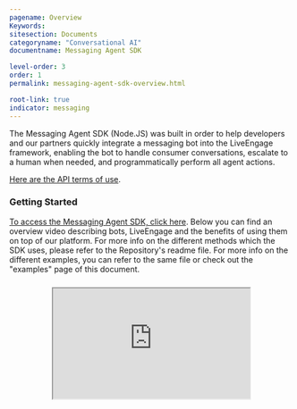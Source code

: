 ```yaml
---
pagename: Overview
Keywords:
sitesection: Documents
categoryname: "Conversational AI"
documentname: Messaging Agent SDK

level-order: 3
order: 1
permalink: messaging-agent-sdk-overview.html

root-link: true
indicator: messaging
---
```


The Messaging Agent SDK (Node.JS) was built in order to help developers and our partners quickly integrate a messaging bot into the LiveEngage framework, enabling the bot to handle consumer conversations, escalate to a human when needed, and programmatically perform all agent actions.

[Here are the API terms of use](https://www.liveperson.com/policies/apitou).


### Getting Started

[To access the Messaging Agent SDK, click here](https://github.com/LivePersonInc/node-agent-sdk). Below you can find an overview video describing bots, LiveEngage and the benefits of using them on top of our platform. For more info on the different methods which the SDK uses, please refer to the Repository's readme file. For more info on the different examples, you can refer to the same file or check out the "examples" page of this document.

<div style="display: block; position: relative; max-width: 70%;margin:0 auto;"><div style="padding-top: 56.25%;"><iframe src="https://player.vimeo.com/video/312512034" allowfullscreen="" webkitallowfullscreen="" mozallowfullscreen="" style="width: 100%; height: 100%; position: absolute; top: 10px; bottom: 0px; right: 0px; left: 0px;"></iframe></div></div>
